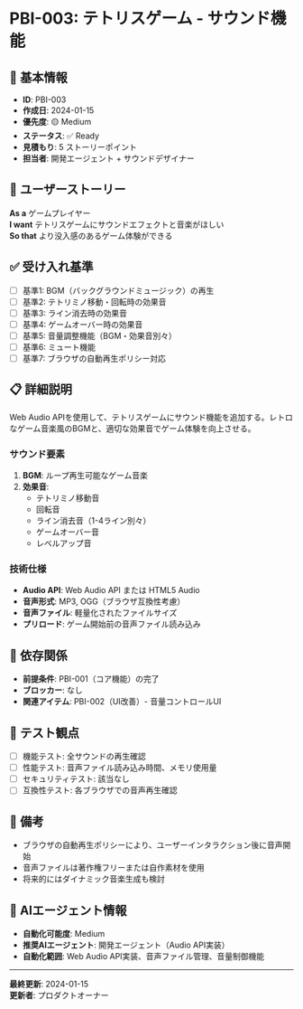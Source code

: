 # PBI-003: テトリスゲーム - サウンド機能

## 📝 基本情報
- **ID**: PBI-003
- **作成日**: 2024-01-15
- **優先度**: 🟡 Medium
- **ステータス**: ✅ Ready
- **見積もり**: 5 ストーリーポイント
- **担当者**: 開発エージェント + サウンドデザイナー

## 📖 ユーザーストーリー
**As a** ゲームプレイヤー  
**I want** テトリスゲームにサウンドエフェクトと音楽がほしい  
**So that** より没入感のあるゲーム体験ができる

## ✅ 受け入れ基準
- [ ] 基準1: BGM（バックグラウンドミュージック）の再生
- [ ] 基準2: テトリミノ移動・回転時の効果音
- [ ] 基準3: ライン消去時の効果音
- [ ] 基準4: ゲームオーバー時の効果音
- [ ] 基準5: 音量調整機能（BGM・効果音別々）
- [ ] 基準6: ミュート機能
- [ ] 基準7: ブラウザの自動再生ポリシー対応

## 📋 詳細説明
Web Audio APIを使用して、テトリスゲームにサウンド機能を追加する。レトロなゲーム音楽風のBGMと、適切な効果音でゲーム体験を向上させる。

### サウンド要素
1. **BGM**: ループ再生可能なゲーム音楽
2. **効果音**: 
   - テトリミノ移動音
   - 回転音
   - ライン消去音（1-4ライン別々）
   - ゲームオーバー音
   - レベルアップ音

### 技術仕様
- **Audio API**: Web Audio API または HTML5 Audio
- **音声形式**: MP3, OGG（ブラウザ互換性考慮）
- **音声ファイル**: 軽量化されたファイルサイズ
- **プリロード**: ゲーム開始前の音声ファイル読み込み

## 🔗 依存関係
- **前提条件**: PBI-001（コア機能）の完了
- **ブロッカー**: なし
- **関連アイテム**: PBI-002（UI改善）- 音量コントロールUI

## 🧪 テスト観点
- [ ] 機能テスト: 全サウンドの再生確認
- [ ] 性能テスト: 音声ファイル読み込み時間、メモリ使用量
- [ ] セキュリティテスト: 該当なし
- [ ] 互換性テスト: 各ブラウザでの音声再生確認

## 📝 備考
- ブラウザの自動再生ポリシーにより、ユーザーインタラクション後に音声開始
- 音声ファイルは著作権フリーまたは自作素材を使用
- 将来的にはダイナミック音楽生成も検討

## 🤖 AIエージェント情報
- **自動化可能度**: Medium
- **推奨AIエージェント**: 開発エージェント（Audio API実装）
- **自動化範囲**: Web Audio API実装、音声ファイル管理、音量制御機能

---
**最終更新**: 2024-01-15  
**更新者**: プロダクトオーナー 